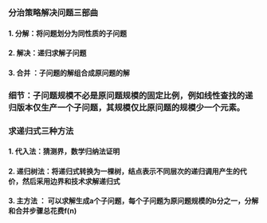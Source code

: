 ###  分治策略解决问题三部曲
####  1. 分解：将问题划分为同性质的子问题 
####  2.  解决：递归求解子问题
#### 3. 合并 ：子问题的解组合成原问题的解

### 细节：子问题规模不必是原问题规模的固定比例，例如线性查找的递归版本仅生产一个子问题，其规模仅比原问题的规模少一个元素。 

### 求递归式三种方法
#### 1. 代入法：猜测界，数学归纳法证明
#### 2. 递归树法：将递归式转换为一棵树，结点表示不同层次的递归调用产生的代价，然后采用边界和技术求解递归式
#### 3. 主方法 ： 可以求解生成a个子问题，每个子问题为原问题规模的b分之一，分解和合并步骤总花费f(n)
